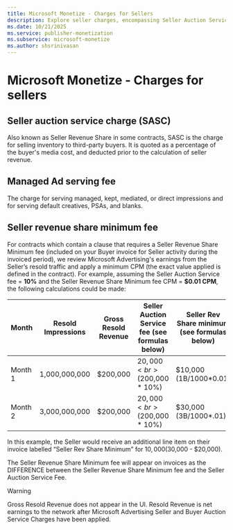 ```yaml
---
title: Microsoft Monetize - Charges for Sellers
description: Explore seller charges, encompassing Seller Auction Service Charge, Managed Ad Serving Fee, Seller Revenue Share Minimum Fee, and other fees.
ms.date: 10/21/2025
ms.service: publisher-monetization
ms.subservice: microsoft-monetize
ms.author: shsrinivasan
---
```


# Microsoft Monetize - Charges for sellers

## Seller auction service charge (SASC)

Also known as Seller Revenue Share in some contracts, SASC is the charge for selling inventory to third-party buyers. It is quoted as a percentage of the buyer's media cost, and deducted prior to the calculation of seller revenue.

## Managed Ad serving fee

The charge for serving managed, kept, mediated, or direct impressions and for serving default creatives, PSAs, and blanks.

## Seller revenue share minimum fee

For contracts which contain a clause that requires a Seller Revenue Share Minimum fee (included on your Buyer invoice for Seller activity during the invoiced period), we review Microsoft Advertising's earnings from the Seller’s resold traffic and apply a minimum CPM (the exact value applied is defined in the contract). For example, assuming the Seller Auction Service fee = **10%** and the Seller Revenue Share Minimum fee CPM = **$0.01 CPM**, the following calculations could be made:

| Month | Resold Impressions | Gross Resold Revenue | Seller Auction Service fee (see formulas below) | Seller Rev Share minimum (see formulas below) | Seller Rev Share Minimum Fee Assessed (explanation) |
|--|--|--|--|--|--|
| Month 1 | 1,000,000,000 | $200,000 | $20,000<br>($200,000 * 10%) | $10,000 (1B/1000*0.01) | $0 (since minimum commitment was met)<br>($10,000 < $20,000) |
| Month 2 | 3,000,000,000 | $200,000 | $20,000<br>($200,000 * 10%) | $30,000<br>(3B/1000*.01) | $10,000 (since minimum commitment was not met)<br>($30,000 - $20,000) |

In this example, the Seller would receive an additional line item on their invoice labelled “Seller Rev Share Minimum” for $10,000 ($30,000 - $20,000).

The Seller Revenue Share Minimum fee will appear on invoices as the DIFFERENCE between the Seller Revenue Share Minimum fee and the Seller Auction Service Fee.

> [!WARNING]
> Gross Resold Revenue does not appear in the UI. Resold Revenue is net earnings to the network after Microsoft Advertising Seller and Buyer Auction Service Charges have been applied.
